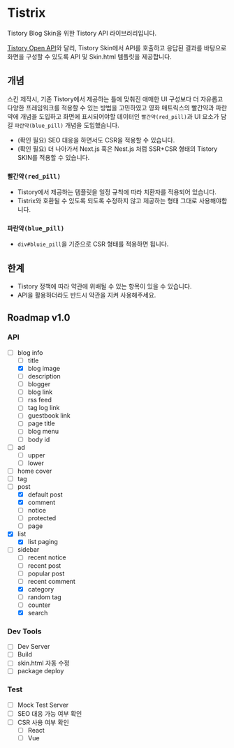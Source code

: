 # Tistrix

Tistory Blog Skin을 위한 Tistory API 라이브러리입니다.

[Tistory Open API](https://tistory.github.io/document-tistory-apis/)와 달리, Tistory Skin에서 API를 호출하고 응답된 결과를 바탕으로 화면을 구성할 수 있도록 API 및 Skin.html 템플릿을 제공합니다.

## 개념

스킨 제작시, 기존 Tistory에서 제공하는 틀에 맞춰진 애매한 UI 구성보다 더 자유롭고 다양한 프레임워크를 적용할 수 있는 방법을 고민하였고 영화 매트릭스의 빨간약과 파란약에 개념을 도입하고 화면에 표시되어야할 데이터인 `빨간약(red_pill)`과 UI 요소가 담길 `파란약(blue_pill)` 개념을 도입했습니다.

- (확인 필요) SEO 대응을 하면서도 CSR을 적용할 수 있습니다.
- (확인 필요) 더 나아가서 Next.js 혹은 Nest.js 처럼 SSR+CSR 형태의 Tistory SKIN를 적용할 수 있습니다.

### `빨간약(red_pill)`

- Tistory에서 제공하는 템플릿을 일정 규칙에 따라 치환자를 적용되어 있습니다.
- Tistrix와 호환될 수 있도록 되도록 수정하지 않고 제공하는 형태 그대로 사용해야합니다.

### `파란약(blue_pill)`

- `div#bluie_pill`을 기준으로 CSR 형태를 적용하면 됩니다.

## 한계

- Tistory 정책에 따라 약관에 위배될 수 있는 항목이 있을 수 있습니다.
- API을 활용하더라도 반드시 약관을 지켜 사용해주세요.

## Roadmap v1.0

### API

- [ ] blog info
  - [ ] title
  - [x] blog image
  - [ ] description
  - [ ] blogger
  - [ ] blog link
  - [ ] rss feed
  - [ ] tag log link
  - [ ] guestbook link
  - [ ] page title
  - [ ] blog menu
  - [ ] body id
- [ ] ad
  - [ ] upper
  - [ ] lower
- [ ] home cover
- [ ] tag
- [ ] post
  - [x] default post
  - [x] comment
  - [ ] notice
  - [ ] protected
  - [ ] page
- [x] list
  - [x] list paging
- [ ] sidebar
  - [ ] recent notice
  - [ ] recent post
  - [ ] popular post
  - [ ] recent comment
  - [x] category
  - [ ] random tag
  - [ ] counter
  - [x] search

### Dev Tools

- [ ] Dev Server
- [ ] Build
- [ ] skin.html 자동 수정
- [ ] package deploy

### Test

- [ ] Mock Test Server
- [ ] SEO 대응 가능 여부 확인
- [ ] CSR 사용 여부 확인
  - [ ] React
  - [ ] Vue
